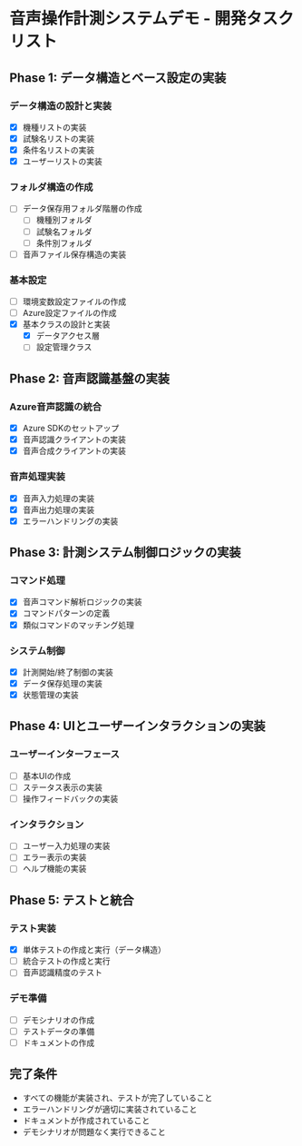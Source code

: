 # 音声操作計測システムデモ - 開発タスクリスト

## Phase 1: データ構造とベース設定の実装
### データ構造の設計と実装
- [x] 機種リストの実装
- [x] 試験名リストの実装
- [x] 条件名リストの実装
- [x] ユーザーリストの実装

### フォルダ構造の作成
- [ ] データ保存用フォルダ階層の作成
  - [ ] 機種別フォルダ
  - [ ] 試験名フォルダ
  - [ ] 条件別フォルダ
- [ ] 音声ファイル保存構造の実装

### 基本設定
- [ ] 環境変数設定ファイルの作成
- [ ] Azure設定ファイルの作成
- [x] 基本クラスの設計と実装
  - [x] データアクセス層
  - [ ] 設定管理クラス

## Phase 2: 音声認識基盤の実装
### Azure音声認識の統合
- [x] Azure SDKのセットアップ
- [x] 音声認識クライアントの実装
- [x] 音声合成クライアントの実装

### 音声処理実装
- [x] 音声入力処理の実装
- [x] 音声出力処理の実装
- [x] エラーハンドリングの実装

## Phase 3: 計測システム制御ロジックの実装
### コマンド処理
- [x] 音声コマンド解析ロジックの実装
- [x] コマンドパターンの定義
- [x] 類似コマンドのマッチング処理

### システム制御
- [x] 計測開始/終了制御の実装
- [x] データ保存処理の実装
- [x] 状態管理の実装

## Phase 4: UIとユーザーインタラクションの実装
### ユーザーインターフェース
- [ ] 基本UIの作成
- [ ] ステータス表示の実装
- [ ] 操作フィードバックの実装

### インタラクション
- [ ] ユーザー入力処理の実装
- [ ] エラー表示の実装
- [ ] ヘルプ機能の実装

## Phase 5: テストと統合
### テスト実装
- [x] 単体テストの作成と実行（データ構造）
- [ ] 統合テストの作成と実行
- [ ] 音声認識精度のテスト

### デモ準備
- [ ] デモシナリオの作成
- [ ] テストデータの準備
- [ ] ドキュメントの作成

## 完了条件
- すべての機能が実装され、テストが完了していること
- エラーハンドリングが適切に実装されていること
- ドキュメントが作成されていること
- デモシナリオが問題なく実行できること